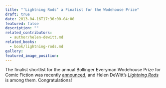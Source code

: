 ```yaml
---
title: "‘Lightning Rods’ a Finalist for the Wodehouse Prize"
draft: true
date: 2013-04-16T17:36:00-04:00
featured: false
description: ""
related_contributors:
  - author/helen-dewitt.md
related_books:
  - book/lightning-rods.md
gallery:
featured_image_position: 
---
```


The finalist shortlist for the annual Bollinger Everyman Wodehouse Prize for Comic Fiction was recently [announced](http://www.bbc.co.uk/news/entertainment-arts-22016306), and Helen DeWitt’s [_Lightning Rods_](http://ndbooks.com/book/lightning-rods) is among them. Congratulations!

